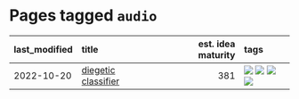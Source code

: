 # Pages tagged `audio`

|last_modified|title|est. idea maturity|tags
|:---|:---|---:|:---|
|2022-10-20|[diegetic classifier](../diegetic-classifier.md)|381|[![](https://img.shields.io/badge/tag-audio-7fe3bd)](../tags/audio.md) [![](https://img.shields.io/badge/tag-classification-1dc0d1)](../tags/classification.md) [![](https://img.shields.io/badge/tag-experimental-4bcfd8)](../tags/experimental.md) [![](https://img.shields.io/badge/tag-text_to_sound-4d5a4)](../tags/text_to_sound.md)|